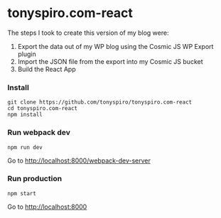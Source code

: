 # tonyspiro.com-react
The steps I took to create this version of my blog were:

1. Export the data out of my WP blog using the Cosmic JS WP Export plugin
2. Import the JSON file from the export into my Cosmic JS bucket
3. Build the React App

### Install
```
git clone https://github.com/tonyspiro/tonyspiro.com-react
cd tonyspiro.com-react
npm install
```
### Run webpack dev
```
npm run dev
```
Go to [http://localhost:8000/webpack-dev-server](http://localhost:8080/webpack-dev-server)
### Run production
```
npm start
```
Go to [http://localhost:8000](http://localhost:8000)
